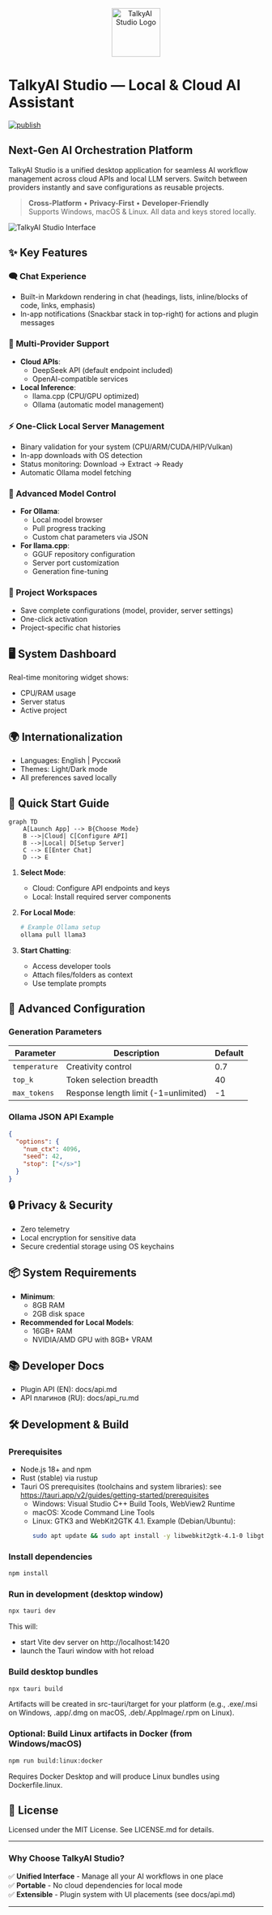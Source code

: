 <p align="center"><img src="public/icon.svg" alt="TalkyAI Studio Logo" width="96" height="96"></p>

# TalkyAI Studio — Local & Cloud AI Assistant
[![publish](https://github.com/talkyai/studio/actions/workflows/release.yml/badge.svg)](https://github.com/talkyai/studio/actions/workflows/release.yml)

## Next-Gen AI Orchestration Platform

TalkyAI Studio is a unified desktop application for seamless AI workflow management across cloud APIs and local LLM servers. Switch between providers instantly and save configurations as reusable projects.

> **Cross-Platform** • **Privacy-First** • **Developer-Friendly**  
> Supports Windows, macOS & Linux. All data and keys stored locally.

![TalkyAI Studio Interface](public/screen1.png)

## ✨ Key Features

### 🗨️ Chat Experience
- Built-in Markdown rendering in chat (headings, lists, inline/blocks of code, links, emphasis)
- In-app notifications (Snackbar stack in top-right) for actions and plugin messages

### 🚀 Multi-Provider Support
- **Cloud APIs**:
    - DeepSeek API (default endpoint included)
    - OpenAI-compatible services
- **Local Inference**:
    - llama.cpp (CPU/GPU optimized)
    - Ollama (automatic model management)

### ⚡ One-Click Local Server Management
- Binary validation for your system (CPU/ARM/CUDA/HIP/Vulkan)
- In-app downloads with OS detection
- Status monitoring: Download → Extract → Ready
- Automatic Ollama model fetching

### 🧠 Advanced Model Control
- **For Ollama**:
    - Local model browser
    - Pull progress tracking
    - Custom chat parameters via JSON
- **For llama.cpp**:
    - GGUF repository configuration
    - Server port customization
    - Generation fine-tuning

### 💼 Project Workspaces
- Save complete configurations (model, provider, server settings)
- One-click activation
- Project-specific chat histories

## 🖥️ System Dashboard
Real-time monitoring widget shows:
- CPU/RAM usage
- Server status
- Active project

## 🌍 Internationalization
- Languages: English | Русский
- Themes: Light/Dark mode
- All preferences saved locally

## 🚀 Quick Start Guide

```mermaid
graph TD
    A[Launch App] --> B{Choose Mode}
    B -->|Cloud| C[Configure API]
    B -->|Local| D[Setup Server]
    C --> E[Enter Chat]
    D --> E
```

1. **Select Mode**:
    - Cloud: Configure API endpoints and keys
    - Local: Install required server components

2. **For Local Mode**:
   ```bash
   # Example Ollama setup
   ollama pull llama3
   ```

3. **Start Chatting**:
    - Access developer tools
    - Attach files/folders as context
    - Use template prompts

## 🔧 Advanced Configuration

### Generation Parameters
| Parameter      | Description                          | Default |
|---------------|--------------------------------------|---------|
| `temperature` | Creativity control                   | 0.7     |
| `top_k`       | Token selection breadth              | 40      |
| `max_tokens`  | Response length limit (-1=unlimited) | -1      |

### Ollama JSON API Example
```json
{
  "options": {
    "num_ctx": 4096,
    "seed": 42,
    "stop": ["</s>"]
  }
}
```

## 🔒 Privacy & Security
- Zero telemetry
- Local encryption for sensitive data
- Secure credential storage using OS keychains

## 📦 System Requirements
- **Minimum**:
    - 8GB RAM
    - 2GB disk space
- **Recommended for Local Models**:
    - 16GB+ RAM
    - NVIDIA/AMD GPU with 8GB+ VRAM

## 📚 Developer Docs
- Plugin API (EN): docs/api.md
- API плагинов (RU): docs/api_ru.md

## 🛠 Development & Build

### Prerequisites
- Node.js 18+ and npm
- Rust (stable) via rustup
- Tauri OS prerequisites (toolchains and system libraries): see https://tauri.app/v2/guides/getting-started/prerequisites
  - Windows: Visual Studio C++ Build Tools, WebView2 Runtime
  - macOS: Xcode Command Line Tools
  - Linux: GTK3 and WebKit2GTK 4.1. Example (Debian/Ubuntu):
    ```bash
    sudo apt update && sudo apt install -y libwebkit2gtk-4.1-0 libgtk-3-0 librsvg2-2 build-essential curl wget file libssl-dev
    ```

### Install dependencies
```bash
npm install
```

### Run in development (desktop window)
```bash
npx tauri dev
```
This will:
- start Vite dev server on http://localhost:1420
- launch the Tauri window with hot reload

### Build desktop bundles
```bash
npx tauri build
```
Artifacts will be created in src-tauri/target for your platform (e.g., .exe/.msi on Windows, .app/.dmg on macOS, .deb/.AppImage/.rpm on Linux).

### Optional: Build Linux artifacts in Docker (from Windows/macOS)
```bash
npm run build:linux:docker
```
Requires Docker Desktop and will produce Linux bundles using Dockerfile.linux.

## 📜 License
Licensed under the MIT License. See LICENSE.md for details.

---

### Why Choose TalkyAI Studio?
✅ **Unified Interface** - Manage all your AI workflows in one place  
✅ **Portable** - No cloud dependencies for local mode  
✅ **Extensible** - Plugin system with UI placements (see docs/api.md)

---